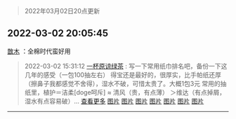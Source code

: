 > 2022年03月02日20点更新
<link rel="stylesheet" href="https://cdn.jsdelivr.net/gh/taotie6/sampleJSON@main/css/photo_show.css">
<meta name="referrer" content="no-referrer" />


 ## 2022-03-02 20:05:45 

 [㪚木](https://www.coolapk.com/feed/33945124?shareKey=ZjEzMTYzZGZiOGUwNjIxZjVlMDc~) ：全棉时代蛮好用 

<div class="album">
</div>

> 2022-03-02 15:31:12 
> [一杯原谅绿茶](https://www.coolapk.com/feed/33938507?shareKey=MDNlZGQwZDY4MWQzNjIxZjVlMDc~) : 写一下常用纸巾排名吧，备份一下这几年的感受（一包100抽左右） 得宝还是最好的，很厚实，比手帕纸还厚（擦鼻子我都感觉不舍得），湿水不破，可惜太贵了。大概1包3元 常用的抽纸里，植护＝洁柔[doge呵斥] ≈ 清风（贵，有点薄） ＞维达（有点掉屑，湿水有点容易破）... <a href="">查看更多</a> 
[图片](http://image.coolapk.com/feed/2022/0302/14/739982_49860537_4131_0723_815@1080x2400.jpeg)
[图片](http://image.coolapk.com/feed/2022/0302/15/739982_79429501_6269_5572_946@1080x2400.jpeg)
[图片](http://image.coolapk.com/feed/2022/0302/15/739982_1a4c9474_6269_558_891@1068x1117.png)
[图片](http://image.coolapk.com/feed/2022/0302/15/739982_fbae6b19_6269_5582_245@982x697.png)
[图片](http://image.coolapk.com/feed/2022/0302/15/739982_104f8ceb_6269_5587_570@1920x1080.jpeg)
[图片](http://image.coolapk.com/feed/2022/0302/15/739982_b9a35005_6269_5592_599@1920x1080.jpeg)
[图片](http://image.coolapk.com/feed/2022/0302/15/739982_a963c81c_6269_5597_605@1920x1080.jpeg)

 ------- 


